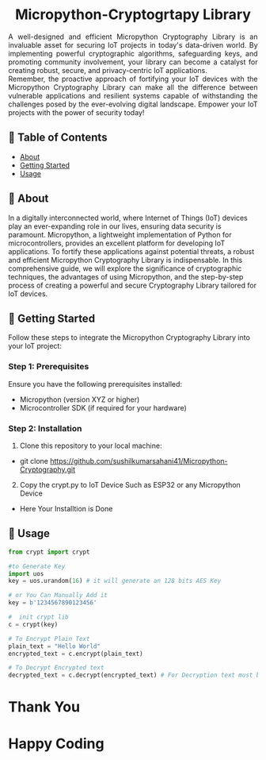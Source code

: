<h1 align="center">Micropython-Cryptogrtapy Library</h1>

<p align="justify"> A well-designed and efficient Micropython Cryptography Library is an invaluable asset for securing IoT projects in today's data-driven world. By implementing powerful cryptographic algorithms, safeguarding keys, and promoting community involvement, your library can become a catalyst for creating robust, secure, and privacy-centric IoT applications.
<br>
Remember, the proactive approach of fortifying your IoT devices with the Micropython Cryptography Library can make all the difference between vulnerable applications and resilient systems capable of withstanding the challenges posed by the ever-evolving digital landscape. Empower your IoT projects with the power of security today!
    <br> 
</p>

## 📝 Table of Contents

- [About](#about)
- [Getting Started](#getting_started)
- [Usage](#usage)

## 🧐 About <a name = "about"></a>

In a digitally interconnected world, where Internet of Things (IoT) devices play an ever-expanding role in our lives, ensuring data security is paramount. Micropython, a lightweight implementation of Python for microcontrollers, provides an excellent platform for developing IoT applications. To fortify these applications against potential threats, a robust and efficient Micropython Cryptography Library is indispensable. In this comprehensive guide, we will explore the significance of cryptographic techniques, the advantages of using Micropython, and the step-by-step process of creating a powerful and secure Cryptography Library tailored for IoT devices.

## 🏁 Getting Started <a name = "getting_started"></a>

Follow these steps to integrate the Micropython Cryptography Library into your IoT project:

### Step 1: Prerequisites

Ensure you have the following prerequisites installed:

- Micropython (version XYZ or higher)
- Microcontroller SDK (if required for your hardware)

### Step 2: Installation

1. Clone this repository to your local machine:

- git clone https://github.com/sushilkumarsahani41/Micropython-Cryptography.git

2. Copy the crypt.py to IoT Device Such as ESP32 or any Micropython Device

- Here Your Installtion is Done 


## 🎈 Usage <a name="usage"></a>

```python
from crypt import crypt

#to Generate Key
import uos 
key = uos.urandom(16) # it will generate an 128 bits AES Key

# or You Can Manually Add it
key = b'1234567890123456'

#  init crypt lib
c = crypt(key)

# To Encrypt Plain Text
plain_text = "Hello World"
encrypted_text = c.encrypt(plain_text)

# To Decrypt Encrypted text 
decrypted_text = c.decrypt(encrypted_text) # For Decryption text must be in a form of bytes 

```
# Thank You 

# Happy Coding


